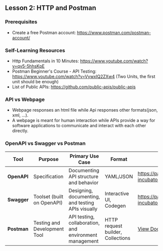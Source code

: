 ## Lesson 2: HTTP and Postman

### Prerequisites
- Create a free Postman account: https://www.postman.com/postman-account/

### Self-Learning Resources
- Http Fundamentals in 10 Minutes: https://www.youtube.com/watch?v=qv5-5hhsKpE
- Postman Beginner's Course - API Testing: https://www.youtube.com/watch?v=VywxIQ2ZXw4 (Two Units, the first unit should be enough)
- List of Public APIs: https://github.com/public-apis/public-apis

### API vs Webpage 
- Webpage responses an html file while Api responses other formats(json, xml, ...).
- A webpage is meant for human interaction while APIs provide a way for software applications to communicate and interact with each other directly.

### OpenAPI vs Swagger vs Postman
| Tool        | Purpose                     | Primary Use Case                                  | Format                 | Example                                                                                  |
|-------------|-----------------------------|---------------------------------------------------|------------------------|------------------------------------------------------------------------------------------|
| **OpenAPI** | Specification               | Documenting API structure and behavior            | YAML/JSON              | https://payment-incubator.apps.dev.cborbit.dev/swagger.json           |
| **Swagger** | Toolset (built on OpenAPI)  | Designing, documenting, and testing APIs visually | Interactive UI, Codegen | https://payment-incubator.apps.dev.cborbit.dev/api-docs/                    |
| **Postman** | Testing and Development Tool | API testing, collaboration, and environment management | HTTP request builder, Collections  | [View Documentation](payment_incubator.postman_collection.json)                |

